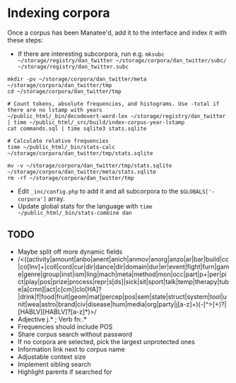 # Indexing corpora

Once a corpus has been Manatee'd, add it to the interface and index it with these steps:

* If there are interesting subcorpora, run e.g. `mksubc ~/storage/registry/dan_twitter ~/storage/corpora/dan_twitter/subc/ ~/storage/registry/dan_twitter.subc`
```
mkdir -pv ~/storage/corpora/dan_twitter/meta  ~/storage/corpora/dan_twitter/tmp
cd ~/storage/corpora/dan_twitter/tmp

# Count tokens, absolute frequencies, and histograms. Use -total if there are no lstamp with years
~/public_html/_bin/decodevert-word-lex ~/storage/registry/dan_twitter | time ~/public_html/_src/build/index-corpus-year-lstamp
cat commands.sql | time sqlite3 stats.sqlite

# Calculate relative frequencies
time ~/public_html/_bin/stats-calc ~/storage/corpora/dan_twitter/tmp/stats.sqlite

mv -v ~/storage/corpora/dan_twitter/tmp/stats.sqlite ~/storage/corpora/dan_twitter/meta/stats.sqlite
rm -rf ~/storage/corpora/dan_twitter/tmp
```
* Edit `_inc/config.php` to add it and all subcorpora to the `$GLOBALS['-corpora']` array.
* Update global stats for the language with `time ~/public_html/_bin/stats-combine dan`

## TODO
* Maybe split off more dynamic fields
* /<((activity|amount|anbo|anent|anich|anmov|anorg|anzo|ar|bar|build|cc|co[lnv]+|coll|cord|cur|dir|dance|dir|domain|dur|er|event|fight|furn|game|genre|group|inst|ism|ling|mach|meta|method|mon|occ|part|p+|per|pict|play|pos|prize|process|repr|s[ds]|sick|sit|sport|talk|temp|therapy|tube|a[cmn]|act|c[cm]|clo[HA]?|drink|f|food|fruit|geom|mat|percep|pos|sem|state|struct|system|tool|unit|wea|astro|brand|civ|disease|hum|media|org|party|j[a-z]+)(-[^>]+)?|[HABLV][HABLV]?[a-z]*)>/
* Adjective j.* ; Verb fn:.*
* Frequencies should include POS
* Share corpus search without password
* If no corpora are selected, pick the largest unprotected ones
* Information link next to corpus name
* Adjustable context size
* Implement sibling search
* Highlight parents if searched for
